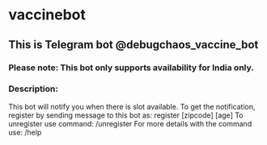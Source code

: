 # vaccinebot

## This is Telegram bot @debugchaos_vaccine_bot
### Please note: This bot only supports availability for India only.

### Description:
This bot will notify you when there is slot available.
To get the notification, register by sending message to this bot as: register [zipcode] [age]
To unregister use command: /unregister
For more details with the command use: /help
